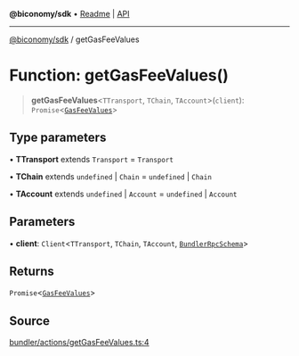**@biconomy/sdk** • [Readme](../README.md) \| [API](../globals.md)

***

[@biconomy/sdk](../README.md) / getGasFeeValues

# Function: getGasFeeValues()

> **getGasFeeValues**\<`TTransport`, `TChain`, `TAccount`\>(`client`): `Promise`\<[`GasFeeValues`](../type-aliases/GasFeeValues.md)\>

## Type parameters

• **TTransport** extends `Transport` = `Transport`

• **TChain** extends `undefined` \| `Chain` = `undefined` \| `Chain`

• **TAccount** extends `undefined` \| `Account` = `undefined` \| `Account`

## Parameters

• **client**: `Client`\<`TTransport`, `TChain`, `TAccount`, [`BundlerRpcSchema`](../type-aliases/BundlerRpcSchema.md)\>

## Returns

`Promise`\<[`GasFeeValues`](../type-aliases/GasFeeValues.md)\>

## Source

[bundler/actions/getGasFeeValues.ts:4](https://github.com/bcnmy/sdk/blob/main/src/bundler/actions/getGasFeeValues.ts#L4)
